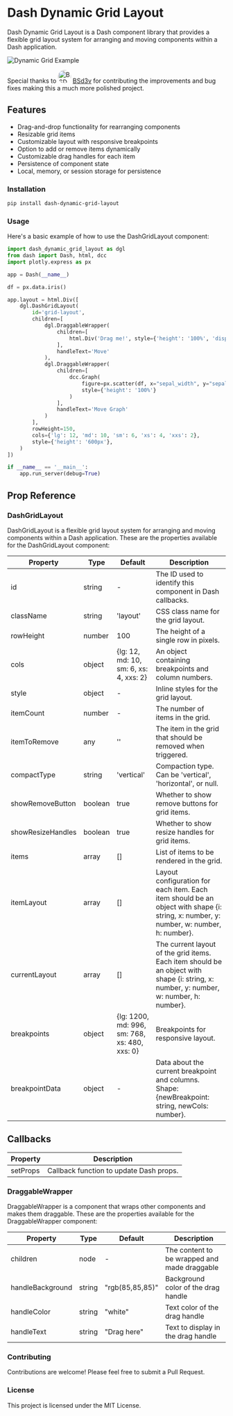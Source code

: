 # Dash Dynamic Grid Layout

Dash Dynamic Grid Layout is a Dash component library that provides a flexible grid layout system for arranging and moving components within a Dash application.

![Dynamic Grid Example](assets/example.gif)

Special thanks to <img src="assets/bsdev.jpeg" alt="BSDev" style="border-radius: 100%; width: 30px; height: 30px;"> [BSd3v](https://github.com/BSd3v) for contributing the improvements and bug fixes making this a much more polished project.
## Features

- Drag-and-drop functionality for rearranging components
- Resizable grid items
- Customizable layout with responsive breakpoints
- Option to add or remove items dynamically
- Customizable drag handles for each item
- Persistence of component state
- Local, memory, or session storage for persistence


### Installation

```bash
pip install dash-dynamic-grid-layout
```

### Usage
Here's a basic example of how to use the DashGridLayout component:

```python
import dash_dynamic_grid_layout as dgl
from dash import Dash, html, dcc
import plotly.express as px

app = Dash(__name__)

df = px.data.iris()

app.layout = html.Div([
    dgl.DashGridLayout(
        id='grid-layout',
        children=[
            dgl.DraggableWrapper(
                children=[
                    html.Div('Drag me!', style={'height': '100%', 'display': 'flex', 'alignItems': 'center', 'justifyContent': 'center', 'border': '1px solid #ddd', 'borderRadius': '5px'})
                ],
                handleText='Move'
            ),
            dgl.DraggableWrapper(
                children=[
                    dcc.Graph(
                        figure=px.scatter(df, x="sepal_width", y="sepal_length", color="species"),
                        style={'height': '100%'}
                    )
                ],
                handleText='Move Graph'
            )
        ],
        rowHeight=150,
        cols={'lg': 12, 'md': 10, 'sm': 6, 'xs': 4, 'xxs': 2},
        style={'height': '600px'},
    )
])

if __name__ == '__main__':
    app.run_server(debug=True)
```

## Prop Reference

### DashGridLayout

DashGridLayout is a flexible grid layout system for arranging and moving components within a Dash application. These are the properties available for the DashGridLayout component:

| Property          | Type    | Default                                       | Description                                                                                                                             |
|-------------------|---------|-----------------------------------------------|-----------------------------------------------------------------------------------------------------------------------------------------|
| id                | string  | -                                             | The ID used to identify this component in Dash callbacks.                                                                               |
| className         | string  | 'layout'                                      | CSS class name for the grid layout.                                                                                                     |
| rowHeight         | number  | 100                                           | The height of a single row in pixels.                                                                                                   |
| cols              | object  | {lg: 12, md: 10, sm: 6, xs: 4, xxs: 2}        | An object containing breakpoints and column numbers.                                                                                    |
| style             | object  | -                                             | Inline styles for the grid layout.                                                                                                      |
| itemCount         | number  | -                                             | The number of items in the grid.                                                                                                        |
| itemToRemove      | any     | ''                                            | The item in the grid that should be removed when triggered.                                                                             |
| compactType       | string  | 'vertical'                                    | Compaction type. Can be 'vertical', 'horizontal', or null.                                                                              |
| showRemoveButton  | boolean | true                                          | Whether to show remove buttons for grid items.                                                                                          |
| showResizeHandles | boolean | true                                          | Whether to show resize handles for grid items.                                                                                          |
| items             | array   | []                                            | List of items to be rendered in the grid.                                                                                               |
| itemLayout        | array   | []                                            | Layout configuration for each item. Each item should be an object with shape {i: string, x: number, y: number, w: number, h: number}.   |
| currentLayout     | array   | []                                            | The current layout of the grid items. Each item should be an object with shape {i: string, x: number, y: number, w: number, h: number}. |
| breakpoints       | object  | {lg: 1200, md: 996, sm: 768, xs: 480, xxs: 0} | Breakpoints for responsive layout.                                                                                                      |
| breakpointData    | object  | -                                             | Data about the current breakpoint and columns. Shape: {newBreakpoint: string, newCols: number}.                                         |

## Callbacks

| Property | Description                             |
|----------|-----------------------------------------|
| setProps | Callback function to update Dash props. |

### DraggableWrapper

DraggableWrapper is a component that wraps other components and makes them draggable. These are the properties available for the DraggableWrapper component:

| Property         | Type   | Default         | Description                                  |
|------------------|--------|-----------------|----------------------------------------------|
| children         | node   | -               | The content to be wrapped and made draggable |
| handleBackground | string | "rgb(85,85,85)" | Background color of the drag handle          |
| handleColor      | string | "white"         | Text color of the drag handle                |
| handleText       | string | "Drag here"     | Text to display in the drag handle           |

### Contributing
Contributions are welcome! Please feel free to submit a Pull Request.

### License
This project is licensed under the MIT License.